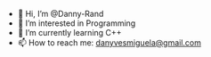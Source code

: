 - 👋 Hi, I’m @Danny-Rand
- 👀 I’m interested in Programming
- 🌱 I’m currently learning C++
- 📫 How to reach me: danyvesmiguela@gmail.com

<!---
Danny-Rand/Danny-Rand is a ✨ special ✨ repository because its `README.md` (this file) appears on your GitHub profile.
You can click the Preview link to take a look at your changes.
--->
